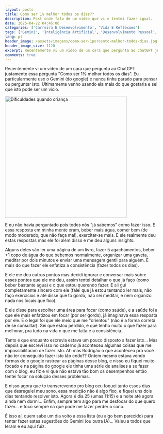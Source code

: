 ```yaml
---
layout: posts
title: Como ser 1% melhor todos os dias??
description: Post onde falo de um vídeo que vi e tentei fazer igual.
date: 2025-04-22 04:46:00
categories: ['Carreira E Desenvolvimento', 'Vida E Reflexões']
tags: ['Gemini', 'Inteligência Artificial', 'Desenvolvimento Pessoal', 'Melhoria Contínua', 'Hábitos', 'Consistência', 'Pequenos Hábitos', 'Autoconhecimento', 'desenvolvimento-pessoal', 'ia', 'reflexoes']
lang: pt
header_image: /assets/imagens/como-ser-1porcento-melhor-todos-dias.jpg
header_image_size: 1120
excerpt: Recentemente vi um vídeo de um cara que pergunta ao ChatGPT justamente essa pergunta "Como ser 1%...
comments: true
---
```


Recentemente vi um vídeo de um cara que pergunta ao ChatGPT justamente essa pergunta "Como ser 1% melhor todos os dias". Eu particularmente uso o Gemini (do google) e nunca tinha parado para pensar ou perguntar isto. Ultimamente venho usando ela mais do que gostaria e sei que isto pode ser um vício.

<img loading='lazy' alt="Dificuldades quando criança" src="{{ '/assets/imagens/como-ser-1porcento-melhor-todos-dias.jpg' | relative_url }}" width="400" height="400">

E eu não havia perguntado pois todos nós "já sabemos" como fazer isso. E essa resposta em minha mente eram, beber mais água, comer bem (de modo moderado, que não faça mal), exercitar-se mais.  E ele realmente deu estas respostas mas ele foi além disso e me deu alguns insights.

Alguns deles são ler uma página de um livro, fazer 5 agachamentos, beber +1 copo de água do que bebemos normalmente, organizar uma gaveta, meditar por dois minutos e enviar uma mensagem gentil para alguém. E mais do que fazer ele enfatiza a consistência (fazer todos os dias).

E ele me deu outros pontos mas decidi ignorar e conversar mais sobre esses pontos que ele me deu, assim tentei detalhar o que já faço (como beber bastante água) e o que estou querendo fazer. E ali gui completamente sincero com ele (falei que já estou tentando ler mais, não faço exercícios e até disse que to gordo, não sei meditar, e nem organizo nada nos locais que fico).

E ele disse para escolher uma área para focar (como saúde), e a saúde foi a que ele mais enfatizou em focar (por ser gordo), já imaginava essa resposta por ele. E o legal foi que ele meio que me "orientou" (não é a forma correta de se consultar). Sei que estou perdido, e que tenho muito o que fazer para melhorar, pra tudo na vida o que me falta é a consistência...

Tanto é que enquanto escrevia estava um pouco disposto a fazer isto... Mas depois que escrevi isso no caderno já aconteceu algumas coisas que me impossibilitaram de fazer isto. Ah mas Rodrigão o que aconteceu pra você não ter conseguido fazer isto tão cedo?? Ontem mesmo estava vendo formas de o google rastrear as páginas desse blog, e nisso eu fiquei muito focado e na página do google ele tinha uma série de analises a se fazer com o blog, eu fiz e vi que não estava tão bom os desempenhos então tentei focar na solução desses problemas.

E nisso agora que to transcrevendo pro blog oeu foquei tanto esses dias que desregulei meu sono, essa medição não é algo fixo, e fiquei uns dois dias tentando resolver isto. Agora é dia 25 (umas 11:15) e a noite até agora ainda nem dormi... Enfim, sempre tem algo para me desfocar do que quero fazer... e foco sempre na que pode me fazer perder o sono.

É isso aí, quem sabe um dia volto a essa lista (ou algo bem parecido) para tentar fazer estas sugestões do Gemini (ou outra IA)... Valeu a todos que leram e eu aqui fuiz.

